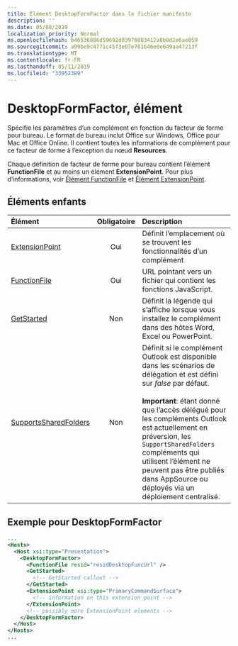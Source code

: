 ```yaml
---
title: Élément DesktopFormFactor dans le fichier manifeste
description: ''
ms.date: 05/08/2019
localization_priority: Normal
ms.openlocfilehash: b46536886d59692d03976083412a8b8d2e6ae859
ms.sourcegitcommit: a99be9c4771c45f3e07e781646e0e649aa47213f
ms.translationtype: MT
ms.contentlocale: fr-FR
ms.lasthandoff: 05/11/2019
ms.locfileid: "33952389"
---
```

# <a name="desktopformfactor-element"></a>DesktopFormFactor, élément

Spécifie les paramètres d’un complément en fonction du facteur de forme pour bureau. Le format de bureau inclut Office sur Windows, Office pour Mac et Office Online. Il contient toutes les informations de complément pour ce facteur de forme à l’exception du nœud **Resources**.

Chaque définition de facteur de forme pour bureau contient l’élément **FunctionFile** et au moins un élément **ExtensionPoint**. Pour plus d’informations, voir [Élément FunctionFile](functionfile.md) et [Élément ExtensionPoint](extensionpoint.md).

## <a name="child-elements"></a>Éléments enfants

| Élément                               | Obligatoire | Description  |
|:--------------------------------------|:--------:|:-------------|
| [ExtensionPoint](extensionpoint.md)   | Oui      | Définit l’emplacement où se trouvent les fonctionnalités d’un complément |
| [FunctionFile](functionfile.md)       | Oui      | URL pointant vers un fichier qui contient les fonctions JavaScript.|
| [GetStarted](getstarted.md)           | Non       | Définit la légende qui s’affiche lorsque vous installez le complément dans des hôtes Word, Excel ou PowerPoint. |
| [SupportsSharedFolders](supportssharedfolders.md) | Non | Définit si le complément Outlook est disponible dans les scénarios de délégation et est défini sur *false* par défaut.<br><br>**Important**: étant donné que l’accès délégué pour les compléments Outlook est actuellement en préversion, les `SupportSharedFolders` compléments qui utilisent l’élément ne peuvent pas être publiés dans AppSource ou déployés via un déploiement centralisé. |

## <a name="desktopformfactor-example"></a>Exemple pour DesktopFormFactor

```xml
...
<Hosts>
  <Host xsi:type="Presentation">
    <DesktopFormFactor>
      <FunctionFile resid="residDesktopFuncUrl" />
      <GetStarted>
        <!-- GetStarted callout -->
      </GetStarted>
      <ExtensionPoint xsi:type="PrimaryCommandSurface">
        <!-- information on this extension point -->
      </ExtensionPoint>
      <!-- possibly more ExtensionPoint elements -->
    </DesktopFormFactor>
  </Host>
</Hosts>
...
```
